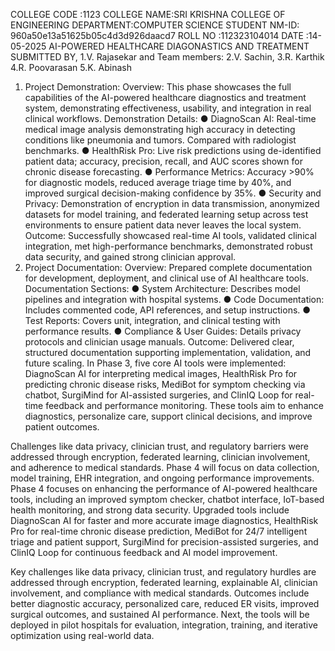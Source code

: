 COLLEGE CODE :1123
COLLEGE NAME:SRI KRISHNA COLLEGE OF ENGINEERING
DEPARTMENT:COMPUTER SCIENCE
STUDENT NM-ID: 960a50e13a51625b05c4d3d926daacd7
ROLL NO :112323104014
DATE :14-05-2025
AI-POWERED HEALTHCARE DIAGONASTICS AND TREATMENT
SUBMITTED BY,
                   1.V. Rajasekar and Team members:
           2.V. Sachin,
           3.R. Karthik
          4.R. Poovarasan
          5.K. Abinash
1. Project Demonstration:
Overview:
This phase showcases the full capabilities of the AI-powered healthcare diagnostics and treatment system, demonstrating effectiveness, usability, and integration in real clinical workflows.
Demonstration Details:
● DiagnoScan AI: Real-time medical image analysis demonstrating high accuracy in detecting conditions like pneumonia and tumors. Compared with radiologist benchmarks.
● HealthRisk Pro: Live risk predictions using de-identified patient data; accuracy, precision, recall, and AUC scores shown for chronic disease forecasting.
● Performance Metrics: Accuracy >90% for diagnostic models, reduced average triage time by 40%, and improved surgical decision-making confidence by 35%.
● Security and Privacy: Demonstration of encryption in data transmission, anonymized datasets for model training, and federated learning setup across test environments to ensure patient data never leaves the local system.
Outcome:
Successfully showcased real-time AI tools, validated clinical integration, met high-performance benchmarks, demonstrated robust data security, and gained strong clinician approval.
2. Project Documentation:
Overview:
Prepared complete documentation for development, deployment, and clinical use of AI healthcare tools.
Documentation Sections:
● System Architecture: Describes model pipelines and integration with hospital systems.
● Code Documentation: Includes commented code, API references, and setup instructions.
● Test Reports: Covers unit, integration, and clinical testing with performance results.
● Compliance & User Guides: Details privacy protocols and clinician usage manuals.
Outcome:
Delivered clear, structured documentation supporting implementation, validation, and future scaling.
In Phase 3, five core AI tools were implemented: DiagnoScan AI for interpreting medical images, HealthRisk Pro for predicting chronic disease risks, MediBot for symptom checking via chatbot, SurgiMind for AI-assisted surgeries, and ClinIQ Loop for real-time feedback and performance monitoring. These tools aim to enhance diagnostics, personalize care, support clinical decisions, and improve patient outcomes.

Challenges like data privacy, clinician trust, and regulatory barriers were addressed through encryption, federated learning, clinician involvement, and adherence to medical standards. Phase 4 will focus on data collection, model training, EHR integration, and ongoing performance improvements.
Phase 4 focuses on enhancing the performance of AI-powered healthcare tools, including an improved symptom checker, chatbot interface, IoT-based health monitoring, and strong data security. Upgraded tools include DiagnoScan AI for faster and more accurate image diagnostics, HealthRisk Pro for real-time chronic disease prediction, MediBot for 24/7 intelligent triage and patient support, SurgiMind for precision-assisted surgeries, and ClinIQ Loop for continuous feedback and AI model improvement.

Key challenges like data privacy, clinician trust, and regulatory hurdles are addressed through encryption, federated learning, explainable AI, clinician involvement, and compliance with medical standards. Outcomes include better diagnostic accuracy, personalized care, reduced ER visits, improved surgical outcomes, and sustained AI performance. Next, the tools will be deployed in pilot hospitals for evaluation, integration, training, and iterative optimization using real-world data.
